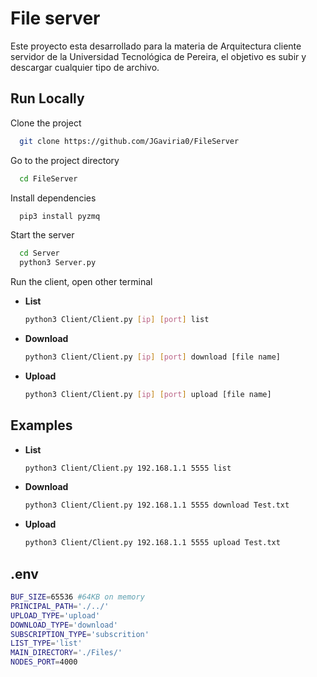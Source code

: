 
# File server

Este proyecto esta desarrollado para la materia de Arquitectura cliente servidor de la Universidad Tecnológica de Pereira, el objetivo es subir y descargar cualquier tipo de archivo. 


## Run Locally

Clone the project

```bash
  git clone https://github.com/JGaviria0/FileServer
```

Go to the project directory

```bash
  cd FileServer
```

Install dependencies

```bash
  pip3 install pyzmq
```

Start the server

```bash
  cd Server
  python3 Server.py
```

Run the client, open other terminal

- **List**
    ```bash
    python3 Client/Client.py [ip] [port] list 
    ```

- **Download**
    ```bash
    python3 Client/Client.py [ip] [port] download [file name] 
    ```

- **Upload**
    ```bash
    python3 Client/Client.py [ip] [port] upload [file name] 
    ```



## Examples

- **List**
    ```bash
    python3 Client/Client.py 192.168.1.1 5555 list 
    ```

- **Download**
    ```bash
    python3 Client/Client.py 192.168.1.1 5555 download Test.txt
    ```

- **Upload**
    ```bash
    python3 Client/Client.py 192.168.1.1 5555 upload Test.txt
    ```
 ## .env
```bash
BUF_SIZE=65536 #64KB on memory
PRINCIPAL_PATH='./../'
UPLOAD_TYPE='upload'
DOWNLOAD_TYPE='download'
SUBSCRIPTION_TYPE='subscrition'
LIST_TYPE='list'
MAIN_DIRECTORY='./Files/'
NODES_PORT=4000
```

